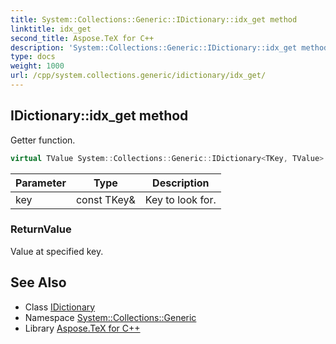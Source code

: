 ```yaml
---
title: System::Collections::Generic::IDictionary::idx_get method
linktitle: idx_get
second_title: Aspose.TeX for C++
description: 'System::Collections::Generic::IDictionary::idx_get method. Getter function in C++.'
type: docs
weight: 1000
url: /cpp/system.collections.generic/idictionary/idx_get/
---
```

## IDictionary::idx_get method


Getter function.

```cpp
virtual TValue System::Collections::Generic::IDictionary<TKey, TValue>::idx_get(const TKey &key) const =0
```


| Parameter | Type | Description |
| --- | --- | --- |
| key | const TKey\& | Key to look for. |

### ReturnValue

Value at specified key.

## See Also

* Class [IDictionary](../)
* Namespace [System::Collections::Generic](../../)
* Library [Aspose.TeX for C++](../../../)
